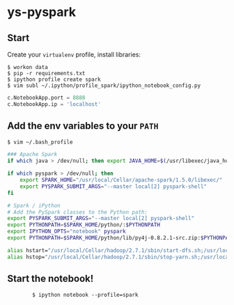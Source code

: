 # ys-pyspark

## Start
Create your `virtualenv` profile, install libraries:

````shell
$ workon data
$ pip -r requirements.txt
$ ipython profile create spark
$ vim subl ~/.ipython/profile_spark/ipython_notebook_config.py 
````

````python
c.NotebookApp.port = 8888
c.NotebookApp.ip = 'localhost'
````

## Add the env variables to your `PATH` 
````bash
$ vim ~/.bash_profile

### Apache Spark
if which java > /dev/null; then export JAVA_HOME=$(/usr/libexec/java_home); fi

if which pyspark > /dev/null; then
	export SPARK_HOME="/usr/local/Cellar/apache-spark/1.5.0/libexec/"
	export PYSPARK_SUBMIT_ARGS="--master local[2] pyspark-shell"
fi

# Spark / iPython
# Add the PySpark classes to the Python path:
export PYSPARK_SUBMIT_ARGS="--master local[2] pyspark-shell"
export PYTHONPATH=$SPARK_HOME/python/:$PYTHONPATH
export IPYTHON_OPTS="notebook" pyspark
export PYTHONPATH=$SPARK_HOME/python/lib/py4j-0.8.2.1-src.zip:$PYTHONPATH

alias hstart="/usr/local/Cellar/hadoop/2.7.1/sbin/start-dfs.sh;/usr/local/Cellar/hadoop/2.7.1/sbin/start-yarn.sh"
alias hstop="/usr/local/Cellar/hadoop/2.7.1/sbin/stop-yarn.sh;/usr/local/Cellar/hadoop/2.7.1/sbin/stop-dfs.sh"

````
		
## Start the notebook!
````
		$ ipython notebook --profile=spark
````